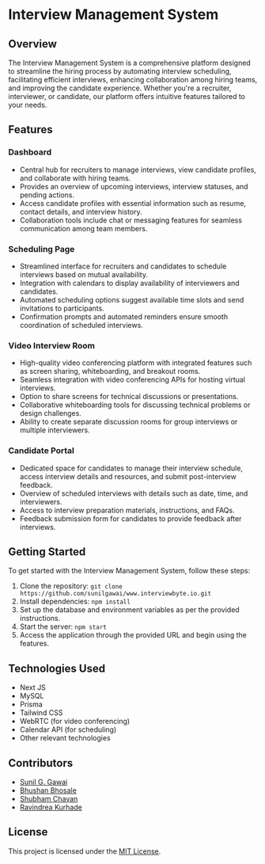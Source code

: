 # Interview Management System

## Overview

The Interview Management System is a comprehensive platform designed to streamline the hiring process by automating interview scheduling, facilitating efficient interviews, enhancing collaboration among hiring teams, and improving the candidate experience. Whether you're a recruiter, interviewer, or candidate, our platform offers intuitive features tailored to your needs.

## Features

### Dashboard
- Central hub for recruiters to manage interviews, view candidate profiles, and collaborate with hiring teams.
- Provides an overview of upcoming interviews, interview statuses, and pending actions.
- Access candidate profiles with essential information such as resume, contact details, and interview history.
- Collaboration tools include chat or messaging features for seamless communication among team members.

### Scheduling Page
- Streamlined interface for recruiters and candidates to schedule interviews based on mutual availability.
- Integration with calendars to display availability of interviewers and candidates.
- Automated scheduling options suggest available time slots and send invitations to participants.
- Confirmation prompts and automated reminders ensure smooth coordination of scheduled interviews.

### Video Interview Room
- High-quality video conferencing platform with integrated features such as screen sharing, whiteboarding, and breakout rooms.
- Seamless integration with video conferencing APIs for hosting virtual interviews.
- Option to share screens for technical discussions or presentations.
- Collaborative whiteboarding tools for discussing technical problems or design challenges.
- Ability to create separate discussion rooms for group interviews or multiple interviewers.

### Candidate Portal
- Dedicated space for candidates to manage their interview schedule, access interview details and resources, and submit post-interview feedback.
- Overview of scheduled interviews with details such as date, time, and interviewers.
- Access to interview preparation materials, instructions, and FAQs.
- Feedback submission form for candidates to provide feedback after interviews.

## Getting Started

To get started with the Interview Management System, follow these steps:

1. Clone the repository: `git clone https://github.com/sunilgawai/www.interviewbyte.io.git`
2. Install dependencies: `npm install`
3. Set up the database and environment variables as per the provided instructions.
4. Start the server: `npm start`
5. Access the application through the provided URL and begin using the features.

## Technologies Used

- Next JS
- MySQL
- Prisma
- Tailwind CSS
- WebRTC (for video conferencing)
- Calendar API (for scheduling)
- Other relevant technologies

## Contributors

- [Sunil G. Gawai](https://github.com/sunilgawai)
- [Bhushan Bhosale](https://github.com/sunilgawai)
- [Shubham Chavan](https://github.com/sunilgawai)
- [Ravindrea Kurhade](https://github.com/sunilgawai)

## License

This project is licensed under the [MIT License](LICENSE).
